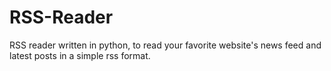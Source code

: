 # RSS-Reader
RSS reader written in python, to read your favorite website's news feed and latest posts in a simple rss format.
